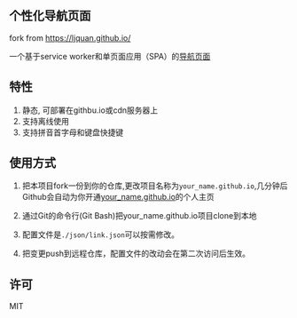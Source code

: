 ## 个性化导航页面

fork from https://ljquan.github.io/

一个基于service worker和单页面应用（SPA）的[导航页面](https://anaer.github.io/)


## 特性
1. 静态, 可部署在githbu.io或cdn服务器上
2. 支持离线使用
3. 支持拼音首字母和键盘快捷键


## 使用方式

1. 把本项目fork一份到你的仓库,更改项目名称为`your_name.github.io`,几分钟后Github会自动为你开通[your_name.github.io](https://github.com/anaer/anaer.github.io)的个人主页

2. 通过Git的命令行(Git Bash)把your_name.github.io项目clone到本地

3. 配置文件是`./json/link.json`可以按需修改。

4. 把变更push到远程仓库，配置文件的改动会在第二次访问后生效。



## 许可
MIT
